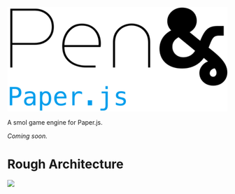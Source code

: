 ![](./logo.svg#)

A smol game engine for Paper.js.

*Coming soon.*

# Rough Architecture
![](https://private-whimsical-shot.glitch.me/6iVZgMRafYcWyjZJy2fyjQ.png?load=20000)
